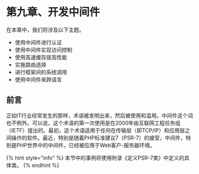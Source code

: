# 第九章、开发中间件

在本章中，我们将涉及以下主题。

* 使用中间件进行认证 
* 使用中间件实现访问控制
*  使用高速缓存提高性能 
* 实施路由选择 
* 进行框架间的系统调用 
* 使用中间件来跨语言

## 前言

正如IT行业经常发生的那样，术语被发明出来，然后被使用和滥用。中间件这个词也不例外。可以说，这个术语的第一次使用是在2000年由互联网工程任务组（IETF）提出的。最初，这个术语适用于任何在传输层（即TCP/IP）和应用层之间操作的软件。最近，特别是随着PHP标准建议7（PSR-7）的接受，中间件，特别是PHP世界中的中间件，已经被应用于Web客户-服务器环境。

{% hint style="info" %}
本节中的事例将使用附录《定义PSR-7类》中定义的具体类。
{% endhint %}



